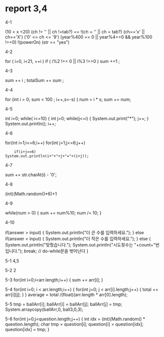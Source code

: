 # report 3,4

4-1

(10 < x <20)
(ch != '' || ch !=tab?)     ==     !(ch = '' || ch = tab?)
(ch=='x' || ch=='X')
('0' <= ch <= '9')
(year%400 == 0 || year%4==0 && year%100 !==0)
!(powerOn)
(str == "yes")


4-2

for ( i=0, i<21, ++i )
  if ( i%2 !== 0 || i%3 !==0 )
	sum +=1 ;

4-3

sum += i ;
totalSum += sum ;

4-4

for (int i = 0; sum < 100 ; i++,s=-s) {
    num = i * s;
    sum += num;

	

4-5

int i=0; while( i<=10) { 
int j=0; while(j<=i) { 
                 System.out.print("*");
j++; } 
            System.out.println();
i++; 

4-6

for(int i=1;i<=6;i++) 
	for(int j=1;j<=6;j++) 

		if(i+j==6)
	System.out.println(i+"+"+j+"="+(i+j)); 

4-7

sum += str.charAt(i) - '0'; 

4-8

(int)(Math.random()*6)+1 

4-9

while(num > 0) { sum += num%10; 
num /= 10; } 

4-10

if(answer > input) { System.out.println("더 큰 수를 입력하세요."); 
} else if(answer < input) { System.out.println("더 작은 수를 입력하세요."); 
} else { System.out.println("맞췄습니다."); System.out.println("시도횟수는 "+count+"번입니다."); break; // do-while문을 벗어난다 
} 

5-1
4,5

5-2
2

5-3
for(int i=0;i<arr.length;i++) { sum += arr[i]; 
} 

5-4
for(int i=0; i < arr.length;i++) { for(int j=0; j < arr[i].length;j++) { 
total += arr[i][j]; } 
} 
average = total /(float)(arr.length * arr[0].length); 

5-5
tmp = ballArr[i]; ballArr[i] = ballArr[j]; ballArr[j] = tmp; 
System.arraycopy(ballArr,0, ball3,0,3); 

5-6
for(int j=0;j<question.length;j++) { int idx = (int)(Math.random() * question.length); 
char tmp = question[i]; question[i] = question[idx]; question[idx] = tmp; 
} 
